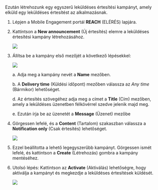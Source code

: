 Ezután létrehozunk egy egyszerű leküldéses értesítési kampányt, amely elküld egy leküldéses értesítést az alkalmazásnak.

1. Lépjen a Mobile Engagement portál **REACH** (ELÉRÉS) lapjára.
2. Kattintson a **New announcement** (Új értesítés) elemre a leküldéses értesítési kampány létrehozásához.
   
    ![](./media/mobile-engagement-windows-push-campaign/new-announcement.png)
3. Állítsa be a kampány első mezőjét a következő lépésekkel:
   
    ![](./media/mobile-engagement-windows-push-campaign/campaign-first-params.png)
   
    a. Adja meg a kampány nevét a **Name** mezőben.
   
    b. A **Delivery time** (Küldési időpont) mezőben válassza az *Any time* (Bármikor) lehetőséget.
   
    d. Az értesítés szövegéhez adja meg a címet a **Title** (Cím) mezőben, amely a leküldéses üzenetben félkövérrel szedve jelenik majd meg.
   
    e. Ezután írja be az üzenetét a **Message** (Üzenet) mezőbe
4. Görgessen lefelé, és a **Content** (Tartalom) szakaszban válassza a **Notification only** (Csak értesítés) lehetőséget.
   
    ![](./media/mobile-engagement-windows-push-campaign/campaign-content.png)
5. Ezzel beállította a lehető legegyszerűbb kampányt. Görgessen ismét lefelé, és kattintson a **Create** (Létrehozás) gombra a kampány mentéséhez.
6. Utolsó lépés: Kattintson az **Activate** (Aktiválás) lehetőségre, hogy aktiválja a kampányt és megkezdje a leküldéses értesítések küldését.
   
    ![](./media/mobile-engagement-windows-push-campaign/campaign-activate.png)

